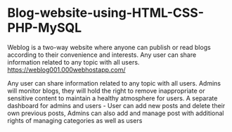 # Blog-website-using-HTML-CSS-PHP-MySQL
Weblog is a two-way website where anyone can publish or read blogs according to their convenience and interests. Any user can share information related to any topic with all users. 
https://weblog001.000webhostapp.com/

Any user can share information related to any topic with all users.
Admins will monitor blogs, they will hold the right to remove inappropriate or sensitive content to maintain a healthy atmosphere for users.
A separate dashboard for admins and users -
User can add new posts and delete their own previous posts,
Admins can also add and manage post with additional rights of managing categories as well as users


